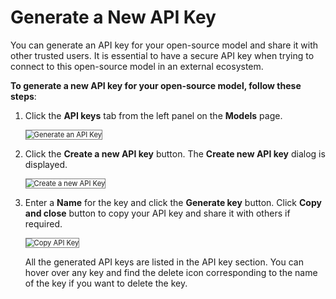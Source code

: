 # Generate a New API Key

You can generate an API key for your open-source model and share it with other trusted users. It is essential to have a secure API key when trying to connect to this open-source model in an external ecosystem.  

**To generate a new API key for your open-source model, follow these steps**:

1. Click the **API keys** tab from the left panel on the **Models** page.

    <img src="../images/generate-an-api-key.png" alt="Generate an API Key" title="Generate an API Key" style="border: 1px solid gray; zoom:80%;">

1. Click the **Create a new API key** button. The **Create new API key** dialog is displayed.

    <img src="../images/create-a-new-api-key-open-source-model.png" alt="Create a new API Key" title="Create a new API Key" style="border: 1px solid gray; zoom:80%;">

1. Enter a **Name** for the key and click the **Generate key** button. Click **Copy and close** button to copy your API key and share it with others if required.

    <img src="../images/copy-and-close-api-key.png" alt="Copy API Key" title="Copy API Key" style="border: 1px solid gray; zoom:80%;">

    All the generated API keys are listed in the API key section. You can hover over any key and find the delete icon corresponding to the name of the key if you want to delete the key.

   